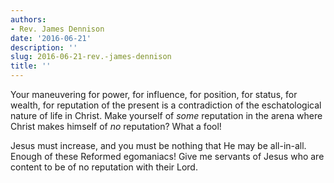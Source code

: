 ```yaml
---
authors:
- Rev. James Dennison
date: '2016-06-21'
description: ''
slug: 2016-06-21-rev.-james-dennison
title: ''
---
```

Your maneuvering for power, for influence, for position, for status, for wealth, for reputation of the present is a contradiction of the eschatological nature of life in Christ. Make yourself of *some* reputation in the arena where Christ makes himself of *no* reputation? What a fool! 

Jesus must increase, and you must be nothing that He may be all-in-all. Enough of these Reformed egomaniacs! Give me servants of Jesus who are content to be of no reputation with their Lord.



